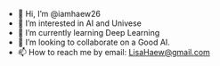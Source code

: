 - 👋 Hi, I’m @iamhaew26
- 👀 I’m interested in AI and Univese
- 🌱 I’m currently learning Deep Learning
- 💞️ I’m looking to collaborate on a Good AI.
- 📫 How to reach me by email: LisaHaew@gmail.com

<!---
iamhaew26/iamhaew26 is a ✨ special ✨ repository because its `README.md` (this file) appears on your GitHub profile.
You can click the Preview link to take a look at your changes.
--->
